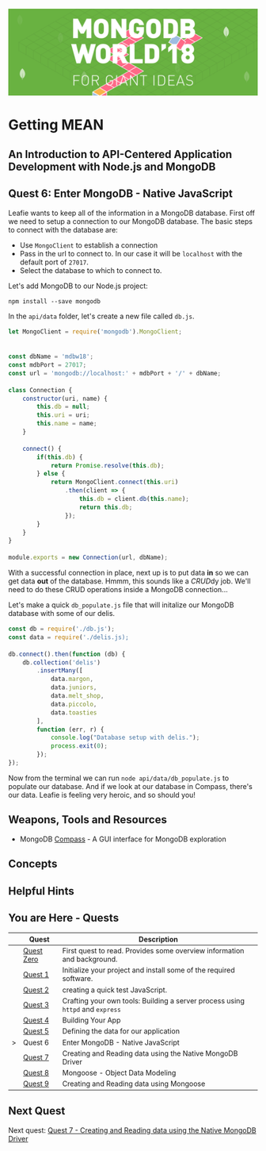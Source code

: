 ![MongoDB](../images/header.png "MongoDB")
# Getting MEAN
## An Introduction to API-Centered Application Development with Node.js and MongoDB
## Quest 6: Enter MongoDB - Native JavaScript
Leafie wants to keep all of the information in a MongoDB database. First off we need to setup a connection
to our MongoDB database. The basic steps to connect with the database are:

+ Use `MongoClient` to establish a connection
+ Pass in the url to connect to. In our case it will be `localhost` with the default port of `27017`.
+ Select the database to which to connect to. 

Let's add MongoDB to our Node.js project:

```
npm install --save mongodb
```

In the `api/data` folder, let's create a new file called `db.js`.

```javascript {.line-numbers}
let MongoClient = require('mongodb').MongoClient;


const dbName = 'mdbw18';
const mdbPort = 27017;
const url = 'mongodb://localhost:' + mdbPort + '/' + dbName;

class Connection {
    constructor(uri, name) {
        this.db = null;
        this.uri = uri;
        this.name = name;
    }

    connect() {
        if(this.db) {
            return Promise.resolve(this.db);
        } else {
            return MongoClient.connect(this.uri)
                .then(client => {
                    this.db = client.db(this.name);
                    return this.db;
                });
        }
    }
}

module.exports = new Connection(url, dbName);
```

With a successful connection in place, next up is to put data **in** so we can get data **out** of the database. Hmmm, 
this sounds like a *CRUD*dy job. We'll need to do these CRUD operations inside a MongoDB connection... 

Let's make a quick `db_populate.js` file that will initalize our MongoDB database with some of our delis.

```javascript {.line-numbers}
const db = require('./db.js');
const data = require('./delis.js);

db.connect().then(function (db) {
    db.collection('delis')
        .insertMany([
            data.margon,
            data.juniors,
            data.melt_shop,
            data.piccolo,
            data.toasties
        ],
        function (err, r) {
            console.log("Database setup with delis.");
            process.exit(0);
        });
});
```

Now from the terminal we can run `node api/data/db_populate.js` to populate our database. And if we look at our
database in Compass, there's our data. Leafie is feeling very heroic, and so should you!

## Weapons, Tools and Resources
+ MongoDB [Compass](https://www.mongodb.com/download-center#compass) - A GUI interface for MongoDB exploration

## Concepts

## Helpful Hints

## You are Here - Quests
|  | Quest | Description |
|--|-------|-------------|
|  |[Quest Zero](./quest0.md) | First quest to read.  Provides some overview information and background. |
|  |[Quest 1](./quest1.md) | Initialize your project and install some of the required software. |
|  |[Quest 2 ](./quest2.md) | creating a quick test JavaScript. |
|  |[Quest 3 ](./quest3.md) | Crafting your own tools: Building a server process using `httpd` and `express` |
|  |[Quest 4 ](./quest4.md) | Building Your App |
|  |[Quest 5](./quest5.md) | Defining the data for our application |
| > |Quest 6 | Enter MongoDB - Native JavaScript  |
|  |[Quest 7](./quest7.md) | Creating and Reading data using the Native MongoDB Driver |
| | [Quest 8](./quest8.md) | Mongoose - Object Data Modeling |
| | [Quest 9](./quest9.md) | Creating and Reading data using Mongoose  |

## Next Quest

Next quest: [Quest 7 - Creating and Reading data using the Native MongoDB Driver ](./quest7.md) 
